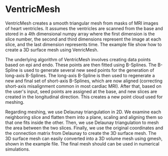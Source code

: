 # VentricMesh

VentricMesh creates a smooth triangular mesh from masks of MRI images of heart ventricles. It assumes the ventricles are scanned from the base and stored in a 4th dimensional numpy array where the first dimension is the slice number, the second and third dimensions represent the image at each slice, and the last dimension represents time. The example file show how to create a 3D surface mesh using VenricMesh.

The underlying algorithm of VentricMesh involves creating data points based on epi and endo. These points are then fitted using B-Splines. The B-Spline is used to generate several new seed points for the generation of long-axis B-Splines. The long-axis B-Spline is then used to regenerate a new and final set of short-axis B-Splines, which are now aligned (correcting short-axis misalignment common in most cardiac MRI). After that, based on the user's input, seed points are assigned at the base, and new slices are created in the longitudinal direction. This creates a new point cloud used for meshing.

Regarding meshing, we use Delaunay triangulation in 2D. We examine each neighboring slice and flatten them into a plane, scaling and aligning them so that one fits inside the other. Then, we use Delaunay triangulation to mesh the area between the two slices. Finally, we use the original coordinates and the connection matrix from Delaunay to create the 3D surface mesh. The 3D surface mesh can easily converted into a 3D volume mesh using gmesh, shown in the example file. The final mesh should can be used in numerical simulations.